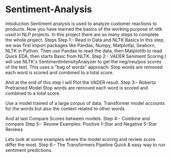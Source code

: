 # Sentiment-Analysis
Intoduction
Sentiment analysis is used to analyze customer reactions to products. Now you have learned the basics of the working purpose of nltk used in NLP projects. In this project there are so many steps to complete the whole project.
Steps
Step 1:- Read in Data and NLTK Basics
In this step, we was first import packages like Pandas, Numpy, Matplotlip, Seaborn, NLTK in Python. Then use Pandas to read the data, then Matplotlib to read Quick EDA, then starts Basic from NLTK.
Step 2:- VADER Seniment Scoring
I will use NLTK's SentimentIntensityAnalyzer to get the neg/neu/pos scores of the text.
This uses a "bag of words" approach:
Stop words are removed
each word is scored and combined to a total score.


And at the end of this step I will Plot the VADER result.
Step 3:- Roberta Pretrained Model
Stop words are removed
each word is scored and combined to a total score.

<!---->
Use a model trained of a large corpus of data.
Transformer model accounts for the words but also the context related to other words.

And at last Compare Scores between models.
Step 4:- Combine and compare
Step 5:- Review Examples:
Positive 1-Star and Negative 5-Star Reviews

Lets look at some examples where the model scoring and review score differ the most.
Step 6:- The Transformers Pipeline
Quick & easy way to run sentiment predictions.
